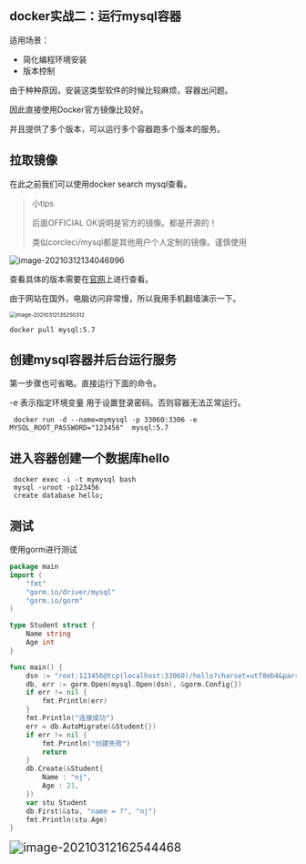 ## docker实战二：运行mysql容器

适用场景：

* 简化编程环境安装
* 版本控制

由于种种原因，安装这类型软件的时候比较麻烦，容器出问题。

因此直接使用Docker官方镜像比较好。

并且提供了多个版本，可以运行多个容器跑多个版本的服务。

## 拉取镜像

在此之前我们可以使用docker search mysql查看。

> 小tips
>
> 后面OFFICIAL OK说明是官方的镜像。都是开源的！
>
> 类似corcleci/mysql都是其他用户个人定制的镜像。谨慎使用

![image-20210312134046996](http://picture.nj-jay.com/image-20210312134046996.png)

查看具体的版本需要在[官网](hub.docker.com)上进行查看。

由于网站在国外，电脑访问非常慢，所以我用手机翻墙演示一下。

<img src="http://picture.nj-jay.com/image-20210312135250312.png" alt="image-20210312135250312" style="zoom: 67%;" />

```shell
docker pull mysql:5.7
```

## 创建mysql容器并后台运行服务

第一步骤也可省略。直接运行下面的命令。

-e 表示指定环境变量 用于设置登录密码。否则容器无法正常运行。

```shell
 docker run -d --name=mymysql -p 33060:3306 -e MYSQL_ROOT_PASSWORD="123456"  mysql:5.7
```

## 进入容器创建一个数据库hello

```shell
 docker exec -i -t mymysql bash
 mysql -uroot -p123456
 create database hello;
```

## 测试

使用gorm进行测试

```go
package main
import (
	"fmt"
	"gorm.io/driver/mysql"
	"gorm.io/gorm"
)

type Student struct {
	Name string
	Age int
}

func main() {
	dsn := "root:123456@tcp(localhost:33060)/hello?charset=utf8mb4&parseTime=True&loc=Local"
	db, err := gorm.Open(mysql.Open(dsn), &gorm.Config{})
	if err != nil {
		fmt.Println(err)
	}
	fmt.Println("连接成功")
	err = db.AutoMigrate(&Student{})
	if err != nil {
		fmt.Println("创建失败")
		return
	}
	db.Create(&Student{
		Name : "nj",
		Age : 21,
	})
	var stu Student
	db.First(&stu, "name = ?", "nj")
	fmt.Println(stu.Age)
}
```

<img src="http://picture.nj-jay.com/image-20210312162544468.png" alt="image-20210312162544468" style="zoom:150%;" />

